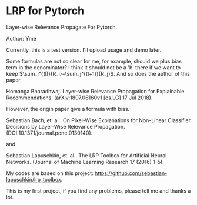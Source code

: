 # LRP for Pytorch
Layer-wise Relevance Propagate For Pytorch.

Author: Yme

Currently, this is a test version. I'll upload usage and demo later.

Some formulas are not so clear for me, for example, should we plus bias term in the denominator? I think it should not be a 'b' there if we want to keep $\sum_i^{(l)}{R_i}=\sum_j^{(l+1)}{R_j}$. And so does the author of this paper.

Homanga Bharadhwaj. Layer-wise Relevance Propagation for Explainable Recommendations. (arXiv:1807.06160v1 [cs.LG] 17 Jul 2018).

However, the origin paper give a formula with bias.

Sebastian Bach, et. al.. On Pixel-Wise Explanations for Non-Linear Classifier Decisions by Layer-Wise Relevance Propagation. (DOI:10.1371/journal.pone.0130140).

and

Sebastian Lapuschkin, et. al.. The LRP Toolbox for Artificial Neural Networks. (Journal of Machine Learning Research 17 (2016) 1-5).

My codes are based on this project: https://github.com/sebastian-lapuschkin/lrp_toolbox.

This is my first project, if you find any problems, please tell me and thanks a lot.